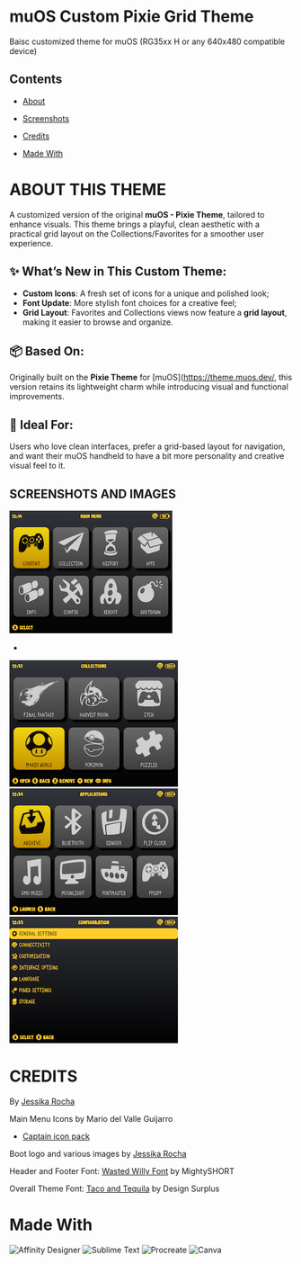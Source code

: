 # muOS Custom Pixie Grid Theme
Baisc customized theme for muOS (RG35xx H or any 640x480 compatible device)

## Contents
- [About](#about-this-theme)


- [Screenshots](#screenshots-and-images)
- [Credits](#credits)
- [Made With](#made-with)

# ABOUT THIS THEME

A customized version of the original **muOS - Pixie Theme**, tailored to enhance visuals. This theme brings a playful, clean aesthetic with a practical grid layout on the Collections/Favorites for a smoother user experience.

## ✨ What’s New in This Custom Theme:

- **Custom Icons**: A fresh set of icons for a unique and polished look;
- **Font Update**: More stylish font choices for a creative feel;
- **Grid Layout**: Favorites and Collections views now feature a **grid layout**, making it easier to browse and organize.

## 📦 Based On:

Originally built on the **Pixie Theme** for [muOS](https://theme.muos.dev/, this version retains its lightweight charm while introducing visual and functional improvements.

## 🎨 Ideal For:

Users who love clean interfaces, prefer a grid-based layout for navigation, and want their muOS handheld to have a bit more personality and creative visual feel to it.

## SCREENSHOTS AND IMAGES
![home](./640x480/preview.png)

-
![collections](./640x480/screenshots/collections.png)
![apps](./640x480/screenshots/apps.png)
![menus](./640x480/screenshots/menus.png)

# CREDITS
By [Jessika Rocha](https://games.jessikarocha.com/)

Main Menu Icons by Mario del Valle Guijarro 
 - [Captain icon pack](https://mariodelvalle.github.io/CaptainIconWeb/)

Boot logo and various images by [Jessika Rocha](https://games.jessikarocha.com/)

Header and Footer Font: [Wasted Willy Font](https://creativemarket.com/MightySHORT/5493800-Wasted-Willie-Font) by MightySHORT

Overall Theme Font: [Taco and Tequila](https://creativemarket.com/DesignSurplus/57200-Taco-and-Tequila-2-Fonts-Extras%21) by Design Surplus

# Made With

![Affinity Designer](https://affinity.serif.com/en-gb/designer)
![Sublime Text](https://www.sublimetext.com/)
![Procreate](https://procreate.com/)
![Canva](https://www.canva.com/)
